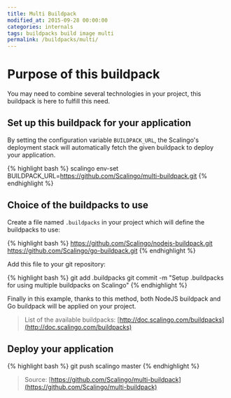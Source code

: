 ```yaml
---
title: Multi Buildpack
modified_at: 2015-09-28 00:00:00
categories: internals
tags: buildpacks build image multi
permalink: /buildpacks/multi/
---
```


# Purpose of this buildpack

You may need to combine several technologies in your project, this buildpack is here to fulfill this need.

## Set up this buildpack for your application

By setting the configuration variable `BUILDPACK_URL`, the Scalingo's deployment stack will
automatically fetch the given buildpack to deploy your application.

{% highlight bash %}
scalingo env-set BUILDPACK_URL=https://github.com/Scalingo/multi-buildpack.git
{% endhighlight %}

## Choice of the buildpacks to use

Create a file named `.buildpacks` in your project which will define the buildpacks to use:

{% highlight bash %}
https://github.com/Scalingo/nodejs-buildpack.git
https://github.com/Scalingo/go-buildpack.git
{% endhighlight %}

Add this file to your git repository:

{% highlight bash %}
git add .buildpacks
git commit -m "Setup .buildpacks for using multiple buildpacks on Scalingo"
{% endhighlight %}

Finally in this example, thanks to this method, both NodeJS buildpack and Go buildpack will be applied
on your project.

> List of the available buildpacks: [http://doc.scalingo.com/buildpacks](http://doc.scalingo.com/buildpacks)

## Deploy your application

{% highlight bash %}
git push scalingo master
{% endhighlight %}


> Source: [https://github.com/Scalingo/multi-buildpack](https://github.com/Scalingo/multi-buildpack)
